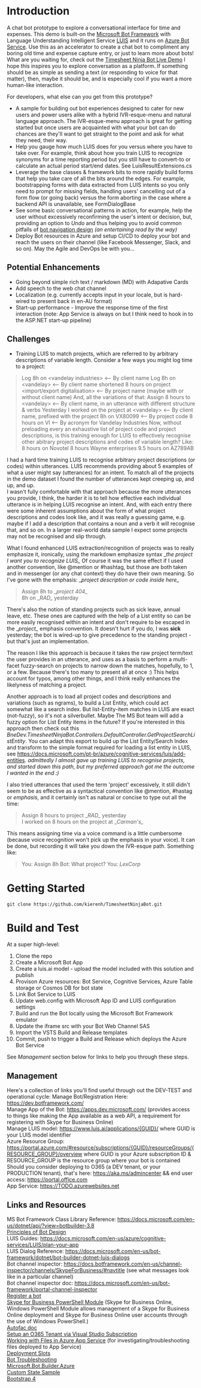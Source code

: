 # Introduction
A chat bot prototype to explore a conversational interface for time and expenses. This demo is built-on the [Microsoft Bot Framework](https://dev.botframework.com/) with Language Understanding Intelligent Service [LUIS](https://luis.ai/) and it runs on [Azure Bot Service](https://azure.microsoft.com/en-us/services/bot-service/). Use this as an accelerator to create a chat bot to compliment any boring old time and expense capture entry, or just to learn more about bots!  
What are you waiting for, check out the [Timesheet Ninja Bot Live Demo](https://timesheetninjabot.azurewebsites.net)
I hope this inspires you to explore conversation as a platform. If something should be as simple as sending a text (or responding to voice for that matter), then, maybe it should be, and is especially cool if you want a more human-like interaction.  

For developers, what else can you get from this prototype?
- A sample for building out bot experiences designed to cater for new users and power users alike with a hybrid IVR-esque-menu and natural language approach. The IVR-esque-menu approach is great for getting started but once users are acquainted with what your bot can do chances are they'll want to get straight to the point and ask for what they need, their way.  
- Help you gauge how much LUIS does for you versus where you have to take over. For example, think about how you train LUIS to recognize synonyms for a time reporting period but you still have to convert-to or calculate an actual period start/end dates. See LuisResultExtensions.cs  
- Leverage the base classes & framework bits to more rapidly build forms that help you take care of all the bits around the edges. For example, bootstrapping forms with data extracted from LUIS intents so you only need to prompt for missing fields, handling users' cancelling out of a form flow (or going back) versus the form aborting in the case where a backend API is unavailable, see FormDialogBase<T>  
- See some basic conversational patterns in action, for example, help the user without excessively reconfirming the user's intent or decision, but, providing an option to _Undo_ and thus helping you to avoid common pitfalls of [bot navigation design](https://docs.microsoft.com/en-us/bot-framework/bot-service-design-navigation) _(an entertaining read by the way)_
- Deploy Bot resources in Azure and setup CI/CD to deploy your bot and reach the users on their channel (like Facebook Messenger, Slack, and so on). May the Agile and DevOps be with you...  

## Potential Enhancements
- Going beyond simple rich text / markdown (MD) with Adapative Cards
- Add speech to the web chat channel
- Localization (e.g. currently accepts input in your locale, but is hard-wired to present back in en-AU format)
- Start-up performance - Improve the response time of the first interaction (note: App Service is always on but I think need to hook in to the ASP.NET start-up pipeline)

## Challenges
- Training LUIS to match projects, which are referred to by arbitrary descriptions of variable length. Consider a few ways you might log time to a project:
>Log 8h on &lt;vandelay industries&gt; <-- By client name
>Log 8h on &lt;vandelay&gt; <-- By client name shortened
>8 hours on project &lt;import/export digitalisation&gt; <-- By project name (maybe with or without client name)
And, all the variations of that:
>Assign 8 hours to &lt;vandelay&gt; <-- By client name, in an utterance with different structure & verbs
>Yesterday I worked on the project at &lt;vandelay&gt; <-- By client name, prefixed with the project
>8h on VX80099 <-- By project code
>8 hours on VI <-- By acronym for Vandelay Industries
Now, without preloading every an exhaustive list of project code and project descriptions, is this training enough for LUIS to effectively recognise other abitrary project descriptions and codes of variable length? Like:
>8 hours on Novotel
>8 hours Wayne enterprises
>9.5 hours on AZ789AB

I had a hard time training LUIS to recognise arbitrary project descriptions (or codes) within utterances. LUIS recommends providing about 5 examples of what a user might say (utterances) for an intent. 
To match all of the projects in the demo dataset I found the number of utterances kept creeping up, and up, and up.  
I wasn't fully comfortable with that approach because the more utterances you provide, I think, the harder it is to tell how effective each individual utterance is in helping LUIS recognise an intent. 
And, with each entry there were some inherent assumptions about the form of what project descriptions and codes look like, and it was really a guessing game, e.g. maybe if I add a description that contains a noun and a verb it will recognise that, and so on. In a larger real-world data sample I expect some projects may not be recognised and slip through.  

What I found enhanced LUIS extraction/recognition of projects was to really emphasize it, ironically, using the markdown emphasize syntax \__the project I want you to recognize LUIS\__
Of course it was the same effect if I used another convention, like @mention or #hashtag, but those are both taken and in messenger (or any chat context) they do have their own meaning. So I've gone with the emphasis: \__project description or code inside here\__  
>Assign 8h to \__project 404\__  
>8h on \__RAD\__ yesterday  

There's also the notion of standing projects such as sick leave, annual leave, etc. These ones are captured with the help of a List entity so can be more easily recognised within an intent and don't require to be escaped in the \__project\__ emphasis convention. It doesn't hurt if you do, I was __sick__ yesterday; the bot is wired-up to give precedence to the standing project - but that's just an implementation.  

The reason I like this approach is because it takes the raw project term/text the user provides in an utterance, and uses as a basis to perform a multi-facet fuzzy-search on projects to narrow down the matches, hopefully, to 1, or a few. Because there's too many to present all at once :) This helps account for typos, among other things, and I think really enhances the likelyness of matching a project.  

Another approach is to load all project codes and descriptions and variations (such as ngrams), to build a List Entity, which could act somewhat like a search index. But list-Entity-item matches in LUIS are exact (not-fuzzy), so it's not a silverbullet. Maybe The MS Bot team will add a fuzzy option for List Entity items in the future? If you're interested in this approach then check out this _BneDev.TimesheetNinjaBot.Controllers.DefaultController.GetProjectSearchListEntity_. You can adapt this export to build up the List Entity/Search Index and transform to the simple format required for loading a list entity in LUIS, see <https://docs.microsoft.com/pt-br/azure/cognitive-services/luis/add-entities>. _admittedly I almost gave up training LUIS to recognise projects, and started down this path, but my preferred approach got me the outcome I wanted in the end :)_  

I also tried utterances that used the term 'project' excessively, it still didn't seem to be as effective as a syntactical convention like @mention, #hastag or _emphasis_, and it certainly isn't as natural or concise to type out all the time:
>Assign 8 hours to project \__RAD\__ yesterday  
>I worked on 8 hours on the project at \__Carman's\__  

This means assigning time via a voice command is a little cumbersome (because voice recognition won't pick up the emphasis in your voice). It can be done, but recording it will take you down the IVR-esque path. Something like:  
>You: Assign 8h
>Bot: What project?
>You: _LexCorp_

# Getting Started
```
git clone https://github.com/kierenh/TimesheetNinjaBot.git
```

# Build and Test
At a super high-level:
1. Clone the repo
1. Create a Microsoft Bot App
1. Create a luis.ai model - upload the model included with this solution and publish
1. Provison Azure resources: Bot Service, Cognitive Services, Azure Table storage or Cosmos DB for bot state
1. Link Bot Service to LUIS
1. Update web.config with Microsoft App ID and LUIS configuration settings
1. Build and run the Bot locally using the Microsoft Bot Framework emulator
1. Update the iframe src with your Bot Web Channel SAS
1. Import the VSTS Build and Release templates
1. Commit, push to trigger a Build and Release which deploys the Azure Bot Service

See _Management_ section below for links to help you through these steps.

## Management
Here's a collection of links you'll find useful through out the DEV-TEST and operational cycle:
Manage Bot/Registration Here: <https://dev.botframework.com/>  
Manage App of the Bot: <https://apps.dev.microsoft.com/> (provides access to things like making the App available as a web API, a requirement for registering with Skype for Business Online)  
Manage LUIS model: <https://www.luis.ai/applications/{GUID}/> where GUID is your LUIS model identifier  
Azure Resource Group: <https://portal.azure.com/#resource/subscriptions/{GUID}/resourceGroups/{RESOURCE_GROUP}/overview>  where GUID is your Azure subscription ID & RESOURCE_GROUP is the resource group where your bot is contained
Should you consider deploying to O365 (a DEV tenant, or your PRODUCTION tenant), that's here: <https://aka.ms/admincenter> && end user access: <https://portal.office.com>  
App Service: <https://TODO.azurewebsites.net>

## Links and Resources
MS Bot Framework Class Library Reference: <https://docs.microsoft.com/en-us/dotnet/api/?view=botbuilder-3.8>  
[Principles of Bot Design](https://docs.microsoft.com/en-us/bot-framework/bot-service-design-principles)  
LUIS Guides: <https://docs.microsoft.com/en-us/azure/cognitive-services/LUIS/plan-your-app>  
LUIS Dialog Reference: <https://docs.microsoft.com/en-us/bot-framework/dotnet/bot-builder-dotnet-luis-dialogs>  
Bot channel inspector: <https://docs.botframework.com/en-us/channel-inspector/channels/SkypeForBusiness/#navtitle> (see what messages look like in a particular channel)  
Bot channel inspector doc: <https://docs.microsoft.com/en-us/bot-framework/portal-channel-inspector>  
[Register a bot](https://docs.microsoft.com/en-us/bot-framework/portal-register-bot)  
[Skype for Business PowerShell Module](https://www.microsoft.com/en-au/download/details.aspx?id=39366) (Skype for Business Online, Windows PowerShell Module allows management of a Skype for Business Online deployment and Skype for Business Online user accounts through the use of Windows PowerShell.)  
[Autofac doc](http://autofac.readthedocs.io/en/latest/getting-started/index.html)  
[Setup an O365 Tenant via Visual Studio Subscription](https://support.microsoft.com/en-au/help/4019175/visual-studio-subscriptions-the-office-365-developer-subscription-bene)  
[Working with Files in Azure App Service](https://www.michaelcrump.net/azure-tips-and-tricks20/) (for investigating/troubleshooting files deployed to App Service)  
[Deployment Slots](https://stackify.com/azure-deployment-slots/)  
[Bot Troubleshooting](https://docs.microsoft.com/en-us/bot-framework/troubleshoot-general-problems)  
[Microsoft.Bot.Builder.Azure](https://www.nuget.org/packages/Microsoft.Bot.Builder.Azure)  
[Custom State Sample](https://github.com/Microsoft/BotBuilder-Samples/tree/master/CSharp/core-CustomState)  
[Bootstrap 4](https://getbootstrap.com/docs/4.0/examples/starter-template/)  
